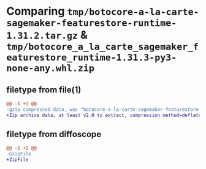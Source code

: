 # Comparing `tmp/botocore-a-la-carte-sagemaker-featurestore-runtime-1.31.2.tar.gz` & `tmp/botocore_a_la_carte_sagemaker_featurestore_runtime-1.31.3-py3-none-any.whl.zip`

## filetype from file(1)

```diff
@@ -1 +1 @@
-gzip compressed data, was "botocore-a-la-carte-sagemaker-featurestore-runtime-1.31.2.tar", last modified: Wed Jul 12 01:44:59 2023, max compression
+Zip archive data, at least v2.0 to extract, compression method=deflate
```

## filetype from diffoscope

```diff
@@ -1 +1 @@
-GzipFile
+ZipFile
```

